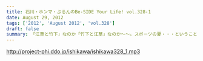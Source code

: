```yaml
---
title: 石川・ホンマ・ぶるんのBe-SIDE Your Life! vol.328-1
date: August 29, 2012
tags: ['2012', 'August 2012', 'vol.328']
draft: false
summary: 「江草と竹下」なのか「竹下と江草」なのか～～。スポーツの夏・・・ということで甲子園・ロンドンとそこにいる女性たちに目を向けるビーサイですが・・・ＮＡＭＡＥ
---
```


http://project-phi.ddo.jp/ishikawa/ishikawa328_1.mp3